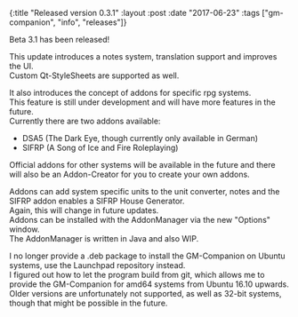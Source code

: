 {:title  "Released version 0.3.1"
 :layout :post
 :date   "2017-06-23"
 :tags   ["gm-companion", "info", "releases"]}
 
Beta 3.1 has been released!

This update introduces a notes system, translation support and improves the UI.  
Custom Qt-StyleSheets are supported as well.  

It also introduces the concept of addons for specific rpg systems.  
This feature is still under development and will have more features in the future.  
Currently there are two addons available:  
- DSA5 (The Dark Eye, though currently only available in German)
- SIFRP (A Song of Ice and Fire Roleplaying)

Official addons for other systems will be available in the future and there will also be an Addon-Creator for you to create your own addons.  

Addons can add system specific units to the unit converter, notes and the SIFRP addon enables a SIFRP House Generator.  
Again, this will change in future updates.  
Addons can be installed with the AddonManager via the new "Options" window.  
The AddonManager is written in Java and also WIP.  

I no longer provide a .deb package to install the GM-Companion on Ubuntu systems, use the Launchpad repository instead.  
I figured out how to let the program build from git, which allows me to provide the GM-Companion for amd64 systems from Ubuntu 16.10 upwards.  
Older versions are unfortunately not supported, as well as 32-bit systems, though that might be possible in the future.